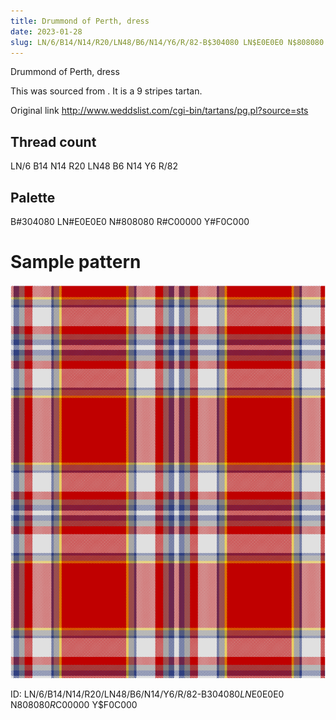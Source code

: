 ```yaml
---
title: Drummond of Perth, dress
date: 2023-01-28
slug: LN/6/B14/N14/R20/LN48/B6/N14/Y6/R/82-B$304080 LN$E0E0E0 N$808080 R$C00000 Y$F0C000
---
```

Drummond of Perth, dress

This was sourced from <no value>.  It is a 9 stripes tartan.

Original link http://www.weddslist.com/cgi-bin/tartans/pg.pl?source=sts

## Thread count
LN/6 B14 N14 R20 LN48 B6 N14 Y6 R/82

## Palette
B#304080 LN#E0E0E0 N#808080 R#C00000 Y#F0C000

# Sample pattern

![Tartan detail](tartan.png "LN/6 B14 N14 R20 LN48 B6 N14 Y6 R/82 tartan")

ID: LN/6/B14/N14/R20/LN48/B6/N14/Y6/R/82-B$304080 LN$E0E0E0 N$808080 R$C00000 Y$F0C000